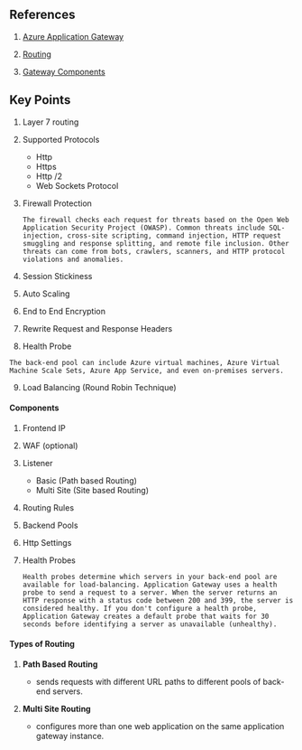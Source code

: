 ## References

1. [Azure Application Gateway](https://learn.microsoft.com/en-us/training/modules/configure-azure-application-gateway/2-implement)

2. [Routing](https://learn.microsoft.com/en-us/training/modules/configure-azure-application-gateway/3-determine-routing)

3. [Gateway Components](https://learn.microsoft.com/en-us/training/modules/configure-azure-application-gateway/4-app-gateway-components)

## Key Points

1. Layer 7 routing
2. Supported Protocols
   - Http
   - Https
   - Http /2
   - Web Sockets Protocol
3. Firewall Protection

   `The firewall checks each request for threats based on the Open Web Application Security Project (OWASP). Common threats include SQL-injection, cross-site scripting, command injection, HTTP request smuggling and response splitting, and remote file inclusion. Other threats can come from bots, crawlers, scanners, and HTTP protocol violations and anomalies.`

4. Session Stickiness
5. Auto Scaling
6. End to End Encryption
7. Rewrite Request and Response Headers
8. Health Probe

`The back-end pool can include Azure virtual machines, Azure Virtual Machine Scale Sets, Azure App Service, and even on-premises servers.`

9. Load Balancing (Round Robin Technique)

#### Components

1. Frontend IP
2. WAF (optional)
3. Listener

   - Basic (Path based Routing)
   - Multi Site (Site based Routing)

4. Routing Rules
5. Backend Pools
6. Http Settings
7. Health Probes

   `Health probes determine which servers in your back-end pool are available for load-balancing. Application Gateway uses a health probe to send a request to a server. When the server returns an HTTP response with a status code between 200 and 399, the server is considered healthy. If you don't configure a health probe, Application Gateway creates a default probe that waits for 30 seconds before identifying a server as unavailable (unhealthy).`

#### Types of Routing

1. **Path Based Routing**

   - sends requests with different URL paths to different pools of back-end servers.

2. **Multi Site Routing**

   - configures more than one web application on the same application gateway instance.

